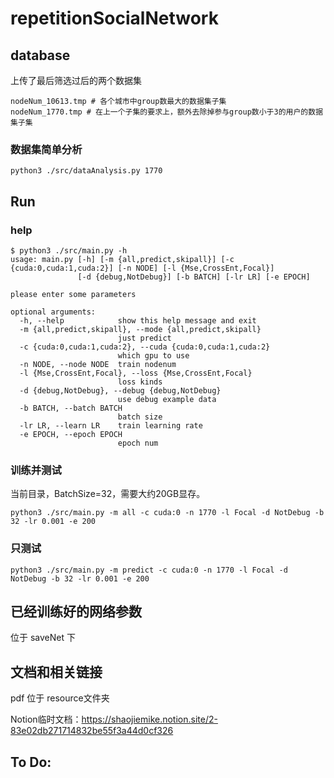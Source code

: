 # repetitionSocialNetwork

## database

上传了最后筛选过后的两个数据集
```
nodeNum_10613.tmp # 各个城市中group数最大的数据集子集
nodeNum_1770.tmp # 在上一个子集的要求上，额外去除掉参与group数小于3的用户的数据集子集
```
### 数据集简单分析
```
python3 ./src/dataAnalysis.py 1770
```

## Run
### help
```
$ python3 ./src/main.py -h
usage: main.py [-h] [-m {all,predict,skipall}] [-c {cuda:0,cuda:1,cuda:2}] [-n NODE] [-l {Mse,CrossEnt,Focal}]
               [-d {debug,NotDebug}] [-b BATCH] [-lr LR] [-e EPOCH]

please enter some parameters

optional arguments:
  -h, --help            show this help message and exit
  -m {all,predict,skipall}, --mode {all,predict,skipall}
                        just predict
  -c {cuda:0,cuda:1,cuda:2}, --cuda {cuda:0,cuda:1,cuda:2}
                        which gpu to use
  -n NODE, --node NODE  train nodenum
  -l {Mse,CrossEnt,Focal}, --loss {Mse,CrossEnt,Focal}
                        loss kinds
  -d {debug,NotDebug}, --debug {debug,NotDebug}
                        use debug example data
  -b BATCH, --batch BATCH
                        batch size
  -lr LR, --learn LR    train learning rate
  -e EPOCH, --epoch EPOCH
                        epoch num
```
### 训练并测试
当前目录，BatchSize=32，需要大约20GB显存。
```
python3 ./src/main.py -m all -c cuda:0 -n 1770 -l Focal -d NotDebug -b 32 -lr 0.001 -e 200
```
### 只测试
```
python3 ./src/main.py -m predict -c cuda:0 -n 1770 -l Focal -d NotDebug -b 32 -lr 0.001 -e 200
```

## 已经训练好的网络参数
位于 saveNet 下

## 文档和相关链接

pdf 位于 resource文件夹

Notion临时文档：https://shaojiemike.notion.site/2-83e02db271714832be55f3a44d0cf326
## To Do: 



